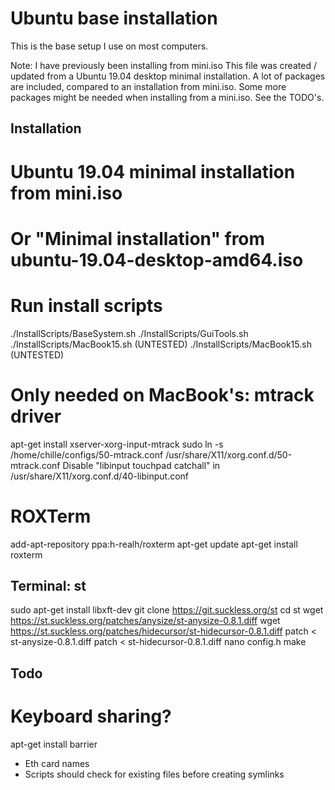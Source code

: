 Ubuntu base installation
========================

This is the base setup I use on most computers.

Note: I have previously been installing from mini.iso This file was created / updated from a Ubuntu 19.04 desktop minimal installation. A lot of packages are included, compared to an installation from mini.iso. Some more packages might be needed when installing from a mini.iso. See the TODO's.


Installation
------------

# Ubuntu 19.04 minimal installation from mini.iso
# Or "Minimal installation" from ubuntu-19.04-desktop-amd64.iso

# Run install scripts
./InstallScripts/BaseSystem.sh
./InstallScripts/GuiTools.sh
./InstallScripts/MacBook15.sh (UNTESTED)
./InstallScripts/MacBook15.sh (UNTESTED)

# Only needed on MacBook's: mtrack driver
apt-get install xserver-xorg-input-mtrack
sudo ln -s /home/chille/configs/50-mtrack.conf /usr/share/X11/xorg.conf.d/50-mtrack.conf
Disable "libinput touchpad catchall" in /usr/share/X11/xorg.conf.d/40-libinput.conf

# ROXTerm
add-apt-repository ppa:h-realh/roxterm
apt-get update
apt-get install roxterm


Terminal: st
------------
sudo apt-get install libxft-dev
git clone https://git.suckless.org/st
cd st
wget https://st.suckless.org/patches/anysize/st-anysize-0.8.1.diff
wget https://st.suckless.org/patches/hidecursor/st-hidecursor-0.8.1.diff
patch < st-anysize-0.8.1.diff
patch < st-hidecursor-0.8.1.diff
nano config.h
make


Todo
----
# Keyboard sharing?
apt-get install barrier

 * Eth card names
 * Scripts should check for existing files before creating symlinks
